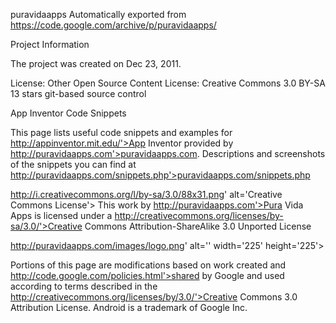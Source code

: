 puravidaapps
Automatically exported from https://code.google.com/archive/p/puravidaapps/

Project Information

The project was created on Dec 23, 2011.

License: Other Open Source
Content License: Creative Commons 3.0 BY-SA
13 stars
git-based source control

App Inventor Code Snippets

This page lists useful code snippets and examples for http://appinventor.mit.edu/'>App Inventor provided by http://puravidaapps.com'>puravidaapps.com. Descriptions and screenshots of the snippets you can find at http://puravidaapps.com/snippets.php'>puravidaapps.com/snippets.php

http://i.creativecommons.org/l/by-sa/3.0/88x31.png' alt='Creative Commons License'> This work by http://puravidaapps.com'>Pura Vida Apps is licensed under a http://creativecommons.org/licenses/by-sa/3.0/'>Creative Commons Attribution-ShareAlike 3.0 Unported License

http://puravidaapps.com/images/logo.png' alt='' width='225' height='225'>

Portions of this page are modifications based on work created and http://code.google.com/policies.html'>shared by Google and used according to terms described in the http://creativecommons.org/licenses/by/3.0/'>Creative Commons 3.0 Attribution License. Android is a trademark of Google Inc.
